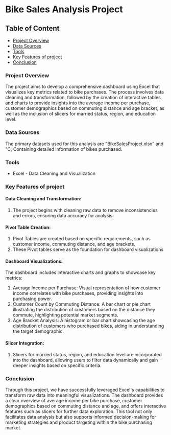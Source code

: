 # Bike Sales Analysis Project

## Table of Content
- [Project Overview](#project-overview)
- [Data Sources](#data-sources)
- [Tools](#tools)
- [Key Features of project](#key-features-of-project)
- [Conclusion](#conclusion)


### Project Overview

The project aims to develop a comprehensive dashboard using Excel that visualizes key metrics related to bike purchases. The process involves data cleaning and transformation, followed by the creation of interactive tables and charts to provide insights into the average income per purchase, customer demographics based on commuting distance and age bracket, as well as the inclusion of slicers for married status, region, and education level.


### Data Sources

The primary datasets used for this analysis are "BikeSalesProject.xlsx" and "C, Containing detailed information of bikes purchased.


### Tools

- Excel - Data Cleaning and Visualization


### Key Features of project

#### Data Cleaning and Transformation:

  1. The project begins with cleaning raw data to remove inconsistencies and errors, ensuring data accuracy for analysis.

#### Pivot Table Creation:

  1. Pivot Tables are created based on specific requirements, such as customer income, commuting distance, and age brackets.
  2. These Pivot tables serve as the foundation for dashboard visualizations

#### Dashboard Visualizations:

The dashboard includes interactive charts and graphs to showcase key metrics:
  1. Average Income per Purchase: Visual representation of how customer income correlates with bike purchases, providing insights into purchasing power.
  2. Customer Count by Commuting Distance: A bar chart or pie chart illustrating the distribution of customers based on the distance they commute, highlighting potential market segments.
  3. Age Bracket Analysis: A histogram or bar chart showcasing the age distribution of customers who purchased bikes, aiding in understanding the target demographic.

#### Slicer Integration:

1. Slicers for married status, region, and education level are incorporated into the dashboard, allowing users to filter data dynamically and gain deeper insights based on specific criteria.

### Conclusion

Through this project, we have successfully leveraged Excel's capabilities to transform raw data into meaningful visualizations. The dashboard provides a clear overview of average income per bike purchase, customer demographics based on commuting distance and age, and offers interactive features such as slicers for further data exploration. This tool not only facilitates data analysis but also supports informed decision-making for marketing strategies and product targeting within the bike purchasing market.

